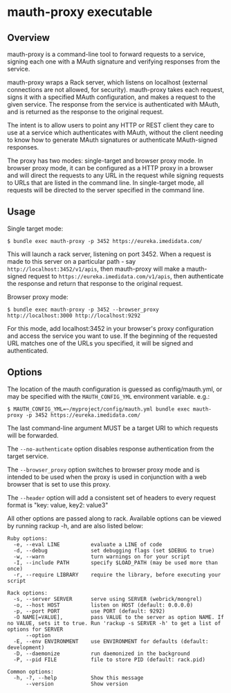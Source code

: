 # mauth-proxy executable

## Overview

mauth-proxy is a command-line tool to forward requests to a service, signing each one with a MAuth signature and 
verifying responses from the service. 

mauth-proxy wraps a Rack server, which listens on localhost (external connections are not allowed, for security). 
mauth-proxy takes each request, signs it with a specified MAuth configuration, and makes a request to the given 
service. The response from the service is authenticated with MAuth, and is returned as the response to the original 
request. 

The intent is to allow users to point any HTTP or REST client they care to use at a service which authenticates with 
MAuth, without the client needing to know how to generate MAuth signatures or authenticate MAuth-signed responses. 

The proxy has two modes: single-target and browser proxy mode. In browser proxy mode, it can be configured as a HTTP
proxy in a browser and will direct the requests to any URL in the request while signing requests to URLs that are listed
in the command line. In single-target mode, all requests will be directed to the server specified in the command line.

## Usage

Single target mode:
```
$ bundle exec mauth-proxy -p 3452 https://eureka.imedidata.com/
```

This will launch a rack server, listening on port 3452. When a request is made to this server on a particular path -
say `http://localhost:3452/v1/apis`, then mauth-proxy will make a mauth-signed request to
`https://eureka.imedidata.com/v1/apis`, then authenticate the response and return that response to the original
request.


Browser proxy mode:
```
$ bundle exec mauth-proxy -p 3452 --browser_proxy http://localhost:3000 http://localhost:9292
```

For this mode, add localhost:3452 in your browser's proxy configuration and access the service you want to use.
If the beginning of the requested URL matches one of the URLs you specified, it will be signed and authenticated.


## Options
The location of the mauth configuration is guessed as config/mauth.yml, or may be specified with the 
`MAUTH_CONFIG_YML` environment variable. e.g.:

```
$ MAUTH_CONFIG_YML=~/myproject/config/mauth.yml bundle exec mauth-proxy -p 3452 https://eureka.imedidata.com/
```

The last command-line argument MUST be a target URI to which requests will be forwarded. 

The `--no-authenticate` option disables response authentication from the target service.

The `--browser_proxy` option switches to browser proxy mode and is intended to be used when the proxy is used in
conjunction with a web browser that is set to use this proxy.

The `--header` option will add a consistent set of headers to every request format is "key: value, key2: value3"

All other options are passed along to rack. Available options can be viewed by running rackup -h, and are also listed 
below:

```
Ruby options:
  -e, --eval LINE          evaluate a LINE of code
  -d, --debug              set debugging flags (set $DEBUG to true)
  -w, --warn               turn warnings on for your script
  -I, --include PATH       specify $LOAD_PATH (may be used more than once)
  -r, --require LIBRARY    require the library, before executing your script

Rack options:
  -s, --server SERVER      serve using SERVER (webrick/mongrel)
  -o, --host HOST          listen on HOST (default: 0.0.0.0)
  -p, --port PORT          use PORT (default: 9292)
  -O NAME[=VALUE],         pass VALUE to the server as option NAME. If no VALUE, sets it to true. Run 'rackup -s SERVER -h' to get a list of options for SERVER
      --option
  -E, --env ENVIRONMENT    use ENVIRONMENT for defaults (default: development)
  -D, --daemonize          run daemonized in the background
  -P, --pid FILE           file to store PID (default: rack.pid)

Common options:
  -h, -?, --help           Show this message
      --version            Show version
```
